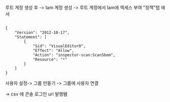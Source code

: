 루트 계정 생성 후  -> 
Iam 계정 생성    ->
루트 계정에서 Iam에 엑세스 부여 
"정책"탭 에서 
```

{
    "Version": "2012-10-17",
    "Statement": [
        {
            "Sid": "VisualEditor0",
            "Effect": "Allow",
            "Action": "inspector-scan:ScanSbom",
            "Resource": "*"
        }
    ]
}
```

사용자 설정-> 그룹 만들기 -> 그룹에 사용자 연결

-> csv 에 콘솔 로그인 url 발행됌


